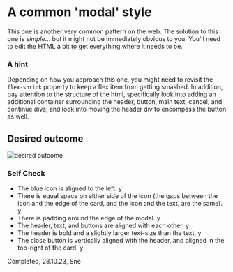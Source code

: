 # A common 'modal' style
This one is another very common pattern on the web. The solution to this one is _simple_... but it might not be immediately obvious to you. You'll need to edit the HTML a bit to get everything where it needs to be.

### A hint
Depending on how you approach this one, you might need to revisit the `flex-shrink` property to keep a flex item from getting smashed. In addition, pay attention to the structure of the html, specifically look into adding an additional container surrounding the header, button, main text, cancel, and continue divs; and look into moving the header div to encompass the button as well.

## Desired outcome

![desired outcome](./desired-outcome.png)

### Self Check

- The blue icon is aligned to the left. y
- There is equal space on either side of the icon (the gaps between the icon and the edge of the card, and the icon and the text, are the same). y
- There is padding around the edge of the modal. y
- The header, text, and buttons are aligned with each other. y
- The header is bold and a slightly larger text-size than the text. y
- The close button is vertically aligned with the header, and aligned in the top-right of the card. y

Completed, 28.10.23, Sne
